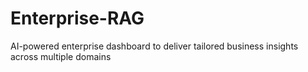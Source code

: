# Enterprise-RAG
AI-powered enterprise dashboard to deliver tailored business insights across multiple domains
